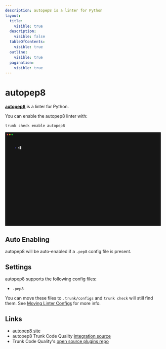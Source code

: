```yaml
---
description: autopep8 is a linter for Python
layout:
  title:
    visible: true
  description:
    visible: false
  tableOfContents:
    visible: true
  outline:
    visible: true
  pagination:
    visible: true
---
```


# autopep8

[**autopep8**](https://github.com/hhatto/autopep8#readme) is a linter for Python.

You can enable the autopep8 linter with:

```shell
trunk check enable autopep8
```

![autopep8 example output](../../configuration/supported/autopep8.gif)

## Auto Enabling

autopep8 will be auto-enabled if a `.pep8` config file is present.

## Settings

autopep8 supports the following config files:

* `.pep8`

You can move these files to `.trunk/configs` and `trunk check` will still find them. See [Moving Linter Configs](broken-reference) for more info.

## Links

* [autopep8 site](https://github.com/hhatto/autopep8#readme)
* autopep8 Trunk Code Quality [integration source](https://github.com/trunk-io/plugins/tree/main/linters/autopep8)
* Trunk Code Quality's [open source plugins repo](https://github.com/trunk-io/plugins/tree/main)
